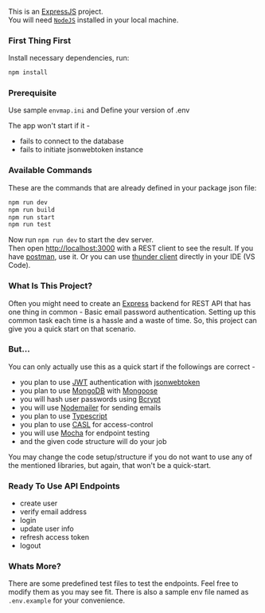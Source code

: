 This is an [ExpressJS](https://expressjs.com/) project.<br>
You will need [`NodeJS`](https://nodejs.org/) installed in your local machine.

### First Thing First

Install necessary dependencies, run:

```bash
npm install
```

### Prerequisite

Use sample `envmap.ini` and Define your version of .env <br>

The app won't start if it -

- fails to connect to the database
- fails to initiate jsonwebtoken instance

### Available Commands

These are the commands that are already defined in your package json file:

```bash
npm run dev
npm run build
npm run start
npm run test
```

Now run `npm run dev` to start the dev server. <br>
Then open [http://localhost:3000](http://localhost:3000) with a REST client to see the result. If you have [postman](https://www.postman.com/), use it. Or you can use [thunder client](https://www.thunderclient.com/) directly in your IDE (VS Code).

### What Is This Project?

Often you might need to create an [Express](https://expressjs.com/) backend for REST API that has one thing in common - Basic email password authentication. Setting up this common task each time is a hassle and a waste of time. So, this project can give you a quick start on that scenario.

### But...

You can only actually use this as a quick start if the followings are correct -

- you plan to use [JWT](https://jwt.io/) authentication with [jsonwebtoken](https://www.npmjs.com/package/jsonwebtoken)
- you plan to use [MongoDB](https://www.mongodb.com/) with [Mongoose](https://mongoosejs.com/)
- you will hash user passwords using [Bcrypt](https://www.npmjs.com/package/bcrypt)
- you will use [Nodemailer](https://nodemailer.com/) for sending emails
- you plan to use [Typescript](https://www.typescriptlang.org/)
- you plan to use [CASL](https://casl.js.org) for access-control
- you will use [Mocha](https://mochajs.org/) for endpoint testing
- and the given code structure will do your job

You may change the code setup/structure if you do not want to use any of the mentioned libraries, but again, that won't be a quick-start.

### Ready To Use API Endpoints

- create user
- verify email address
- login
- update user info
- refresh access token
- logout

### Whats More?

There are some predefined test files to test the endpoints. Feel free to modify them as you may see fit. There is also a sample env file named as `.env.example` for your convenience.
